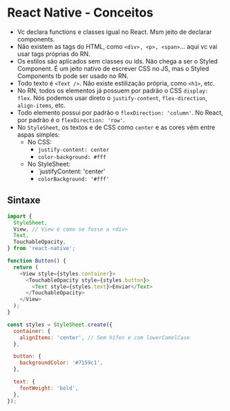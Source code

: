 # React Native - Conceitos

- Vc declara functions e classes igual no React. Msm jeito de declarar
  components.
- Não existem as tags do HTML, como `<div>, <p>, <span>`... aqui vc vai usar tags
  próprias do RN.
- Os estilos são aplicados sem classes ou ids. Não chega a ser o Styled
  Component. É um jeito nativo de escrever CSS no JS, mas o Styled Components tb
  pode ser usado no RN.
- Todo texto é `<Text />`. Não existe estilização própria, como `<h1>`, etc.
- No RN, todos os elementos já possuem por padrão o CSS `display: flex`. Nós
  podemos usar direto o `justify-content`, `flex-direction`, `align-items`, etc.
- Todo elemento possui por padrão o `flexDirection: 'column'`. No React, por
  padrão é o `flexDirection: 'row'`.
- No `StyleSheet`, os textos e de CSS como `center` e as cores vêm entre aspas
  simples:
  - No CSS:
    - `justify-content: center`
    - `color-background: #fff`
  - No StyleSheet:
    - `justifyContent: 'center'
    - `colorBackground: '#fff'`

## Sintaxe

```javascript
import {
  StyleSheet,
  View, // View é como se fosse a <div>
  Text,
  TouchableOpacity,
} from 'react-native';

function Button() {
  return (
    <View style={styles.container}>
      <TouchableOpacity style={styles.button}>
        <Text style={styles.text}>Enviar</Text>
      </TouchableOpacity>
    </View>
  );
}

const styles = StyleSheet.create({
  container: {
    alignItems: 'center', // Sem hífen e com lowerCamelCase
  },

  button: {
    backgroundColor: '#7159c1',
  },

  text: {
    fontWeight: 'bold',
  },
});
```
